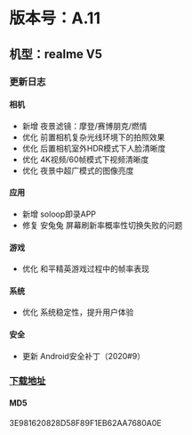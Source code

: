 # 版本号：A.11
## 机型：realme V5
### 更新日志
#### 相机
- 新增 夜景滤镜：摩登/赛博朋克/燃情
- 优化 前置相机复杂光线环境下的拍照效果
- 优化 后置相机室外HDR模式下人脸清晰度
- 优化 4K视频/60帧模式下视频清晰度
- 优化 夜景中超广模式的图像亮度
#### 应用
- 新增 soloop即录APP
- 修复 安兔兔 屏幕刷新率概率性切换失败的问题
#### 游戏
- 优化 和平精英游戏过程中的帧率表现
#### 系统
- 优化 系统稳定性，提升用户体验
#### 安全
- 更新 Android安全补丁（2020#9）
### [下载地址](https://download.c.realme.com/osupdate/RMX2111_11_OTA_0180_all_5bfdTuXpA4hF.ozip)

#### MD5
3E981620828D58F89F1EB62AA7680A0E

